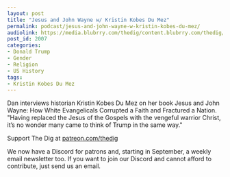 ```yaml
---
layout: post
title: "Jesus and John Wayne w/ Kristin Kobes Du Mez"
permalink: podcast/jesus-and-john-wayne-w-kristin-kobes-du-mez/
audiolink: https://media.blubrry.com/thedig/content.blubrry.com/thedig/The_Dig-EP_317-DuMez.mp3
post_id: 2007
categories: 
- Donald Trump
- Gender
- Religion
- US History
tags: 
- Kristin Kobes Du Mez
---
```


Dan interviews historian Kristin Kobes Du Mez on her book 
Jesus and John Wayne: How White Evangelicals Corrupted a Faith and Fractured a Nation. "Having replaced the Jesus of the Gospels with the vengeful warrior Christ, it’s no wonder many came to think of Trump in the same way."

Support The Dig at [patreon.com/thedig](http://www.patreon.com/TheDig) 

We now have a Discord for patrons and, starting in September, a weekly email newsletter too. If you want to join our Discord and cannot afford to contribute, just send us an email.